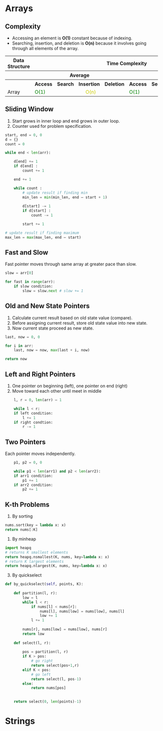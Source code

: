 # Arrays

## Complexity
- Accessing an element is **O(1)** constant because of indexing.
- Searching, insertion, and deletion is **O(n)** because it involves going through all elements of the array.
   
<table>
    <tbody><tr>
      <th>Data Structure</th>
      <th colspan="8">Time Complexity</th>
      <th>Space Complexity</th>
    </tr>
    <tr>
      <th></th>
      <th colspan="4">Average</th>
      <th colspan="4">Worst</th>
      <th>Worst</th>
    </tr>
    <tr>
      <th></th>
      <th>Access</th>
      <th>Search</th>
      <th>Insertion</th>
      <th>Deletion</th>
      <th>Access</th>
      <th>Search</th>
      <th>Insertion</th>
      <th>Deletion</th>
      <th></th>
    </tr>
    <tr>
      <td>Array</td>
      <td style="color:green">O(1)</td>
      <td align="center" colspan = "3" style="color:#CCCC00">O(n)</td>
      <td style="color:green">O(1)</td>
      <td align="center" colspan = "3" style="color:#CCCC00">O(n)</td>
      <td style="color:#CCCC00">O(n)</td>
    </tr>
</tbody></table>

## Sliding Window
1. Start grows in inner loop and end grows in outer loop.
2. Counter used for problem specification.

```python
start, end = 0, 0
d = {}
count = 0

while end < len(arr):

    d[end] += 1
    if d[end] :
        count += 1

    end += 1

    while count :
        # update result if finding min
        min_len = min(min_len, end – start + 1)
        
        d[start] -= 1
        if d[start] :
            count -= 1

        start += 1

# update result if finding maximum
max_len = max(max_len, end – start)
```

## Fast and Slow
Fast pointer moves through same array at greater pace than slow.

```python
slow = arr[0]

for fast in range(arr):
    if slow condition:
        slow = slow.next # slow += 1
```


## Old and New State Pointers

1.	Calculate current result based on old state value (compare).
2.	Before assigning current result, store old state value into new state.
3.	Now current state proceed as new state.

```python
last, now = 0, 0

for i in arr:
    last, now = now, max(last + i, now)

return now
```

## Left and Right Pointers
1.	One pointer on beginning (left), one pointer on end (right)
2.	Move toward each other until meet in middle
```python
    l, r = 0, len(arr) – 1

    while l < r:
    if left condition:
        l += 1
    if right condtion:
        r -= 1
```

## Two Pointers
Each pointer moves independently.
```python
    p1, p2 = 0, 0

    while p1 < len(arr1) and p2 < len(arr2):
    if arr1 condition:
        p1 += 1
    if arr2 condition:
        p2 += 1
```

## K-th Problems

1. By sorting
```python
nums.sort(key = lambda x: x)
return nums[:K]
```    

1. By minheap
```python
import heapq
# returns K smallest elements
return heapq.nsmallest(K, nums, key=lambda x: x)
# return K largest elements 
return heapq.nlargest(K, nums, key=lambda x: x) 
```

3. By quickselect
```python  
def by_quickselect(self, points, K):
  
    def partition(l, r):
        low = l
        while l < r:
            if nums[l] < nums[r]:
                nums[l], nums[low] = nums[low], nums[l]
                low += 1
            l += 1
        
        nums[r], nums[low] = nums[low], nums[r]
        return low
        
    def select(l, r):
        
        pos = partition(l, r)
        if K > pos:
            # go right
            return select(pos+1,r)
        elif K < pos:
            # go left
            return select(l, pos-1)
        else:
            return nums[pos]
        
        
    return select(0, len(points)-1)
```

# Strings
